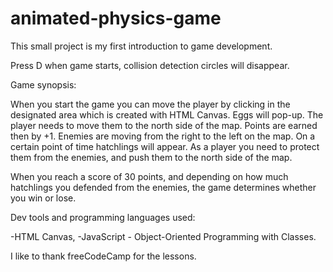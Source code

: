 # animated-physics-game

This small project is my first introduction to  game development.

Press D when game starts, collision detection circles will disappear.

Game synopsis:

When you start the game you can move the player by clicking in the designated area which is created with HTML Canvas. 
Eggs will pop-up. The player needs to move them to the north side of the map. Points are earned then by +1. Enemies are moving from the 
right to the left on the map. On a certain point of time hatchlings will appear. As a player you need to protect them from the enemies, and push 
them to the north side of the map. 

When you reach a score of 30 points, and depending on how much hatchlings you defended from the enemies, the game determines whether
you win or lose. 

Dev tools and programming languages used:

-HTML Canvas,
-JavaScript - Object-Oriented Programming with Classes.

I like to thank freeCodeCamp for the lessons. 



